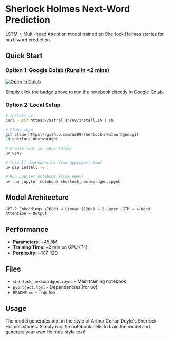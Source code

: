# Sherlock Holmes Next-Word Prediction

LSTM + Multi-head Attention model trained on Sherlock Holmes stories for next-word prediction.

## Quick Start

### Option 1: Google Colab (Runs in <2 mins)
[![Open In Colab](https://colab.research.google.com/assets/colab-badge.svg)](https://colab.research.google.com/github/asR9/sherlock-nextwordgen/blob/main/sherlock_nextwordgen.ipynb)

Simply click the badge above to run the notebook directly in Google Colab. 

### Option 2: Local Setup
```bash
# Install uv
curl -LsSf https://astral.sh/uv/install.sh | sh

# Clone repo
git clone https://github.com/asR9/sherlock-nextwordgen.git
cd sherlock-nextwordgen

# Create venv in .venv folder
uv venv

# Install dependencies from pyproject.toml
uv pip install -e .

# Run Jupyter notebook (from venv)
uv run jupyter notebook sherlock_nextwordgen.ipynb
```

## Model Architecture
```
GPT-2 Embeddings (768d) → Linear (128d) → 2-Layer LSTM → 4-Head Attention → Output
```

## Performance
- **Parameters**: ~45.5M
- **Training Time**: ~2 min on GPU (T4)
- **Perplexity**: ~107-120

## Files
- `sherlock_nextwordgen.ipynb` - Main training notebook
- `pyproject.toml` - Dependencies (for uv)
- `README.md` - This file

## Usage
The model generates text in the style of Arthur Conan Doyle's Sherlock Holmes stories. Simply run the notebook cells to train the model and generate your own Holmes-style text!
